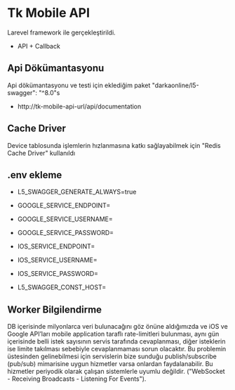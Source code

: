 # Tk Mobile API

Larevel framework ile gerçekleştirildi.

- API + Callback

## Api Dökümantasyonu

Api dökümantasyonu ve testi için eklediğim paket "darkaonline/l5-swagger": "^8.0"s

- http://tk-mobile-api-url/api/documentation

## Cache Driver

Device tablosunda işlemlerin hızlanmasına katkı sağlayabilmek için "Redis Cache Driver" kullanıldı

## .env ekleme

- L5_SWAGGER_GENERATE_ALWAYS=true

- GOOGLE_SERVICE_ENDPOINT=
- GOOGLE_SERVICE_USERNAME=
- GOOGLE_SERVICE_PASSWORD=

- IOS_SERVICE_ENDPOINT=
- IOS_SERVICE_USERNAME=
- IOS_SERVICE_PASSWORD=

- L5_SWAGGER_CONST_HOST=


## Worker Bilgilendirme

DB içerisinde milyonlarca veri bulunacağını göz önüne aldığımızda ve iOS ve Google API’ları mobile application taraflı rate-limitleri bulunması, aynı gün içerisinde belli istek sayısının servis tarafında cevaplanması, diğer isteklerin ise limite takılması sebebiyle cevaplanmaması sorun olacaktır. Bu problemin üstesinden gelinebilmesi için servislerin bize sunduğu publish/subscribe (pub/sub) mimarisine uygun hizmetler varsa onlardan faydalanabilir. Bu hizmetler periyodik olarak çalışan sistemlerle uyumlu değildir. ("WebSocket - Receiving Broadcasts - Listening For Events").
